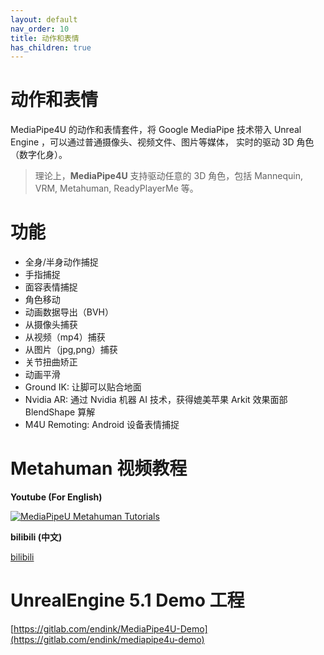 ```yaml
---
layout: default
nav_order: 10
title: 动作和表情
has_children: true
---
```


# 动作和表情

MediaPipe4U 的动作和表情套件，将 Google MediaPipe 技术带入 Unreal Engine ，可以通过普通摄像头、视频文件、图片等媒体，
实时的驱动 3D 角色（数字化身）。
> 理论上，**MediaPipe4U** 支持驱动任意的 3D 角色，包括 Mannequin, VRM, Metahuman, ReadyPlayerMe 等。
> 

# 功能

- 全身/半身动作捕捉
- 手指捕捉
- 面容表情捕捉
- 角色移动
- 动画数据导出（BVH）
- 从摄像头捕获
- 从视频（mp4）捕获
- 从图片（jpg,png）捕获
- 关节扭曲矫正
- 动画平滑
- Ground IK: 让脚可以贴合地面
- Nvidia AR: 通过 Nvidia 机器 AI 技术，获得媲美苹果 Arkit 效果面部 BlendShape 算解
- M4U Remoting: Android 设备表情捕捉

# Metahuman 视频教程

**Youtube (For English)**   

[![MediaPipeU Metahuman Tutorials](https://res.cloudinary.com/marcomontalbano/image/upload/v1680609544/video_to_markdown/images/youtube--XLmKnG6UMzo-c05b58ac6eb4c4700831b2b3070cd403.jpg)](https://www.youtube.com/watch?v=XLmKnG6UMzo "MediaPipeU Metahuman Tutorials")


**bilibili (中文)**   

[bilibili](https://www.bilibili.com/video/BV1124y157hz/)

# UnrealEngine 5.1 Demo 工程

[https://gitlab.com/endink/MediaPipe4U-Demo](https://gitlab.com/endink/mediapipe4u-demo)